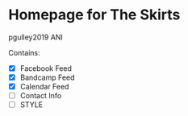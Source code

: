# Homepage for The Skirts
pgulley2019 ANI

Contains: 
- [X] Facebook Feed
- [x] Bandcamp Feed 
- [X] Calendar Feed
- [ ] Contact Info 
- [ ] STYLE
